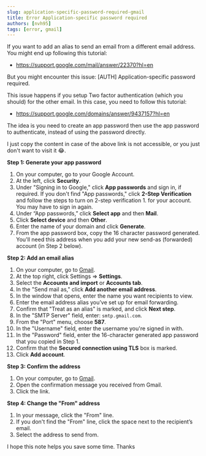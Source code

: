 ```yaml
---
slug: application-specific-password-required-gmail
title: Error Application-specific password required
authors: [nvh95]
tags: [error, gmail]
---
```


If you want to add an alias to send an email from a different email address. You might end up following this tutorial:

- https://support.google.com/mail/answer/22370?hl=en

But you might encounter this issue: [AUTH] Application-specific password required.

<!--truncate-->

This issue happens if you setup Two factor authentication (which you should) for the other email. In this case, you need to follow this tutorial:

- https://support.google.com/domains/answer/9437157?hl=en

The idea is you need to create an app password then use the app password to authenticate, instead of using the password directly.

I just copy the content in case of the above link is not accessible, or you just don't want to visit it 😂.

**Step 1: Generate your app password**

1. On your computer, go to your Google Account.
1. At the left, click **Security**.
1. Under "Signing in to Google," click **App passwords** and sign in, if required.
   If you don't find "App passwords," click **2-Step Verification** and follow the steps to turn on 2-step verification 1. for your account. You may have to sign in again.
1. Under “App passwords,” click **Select app** and then **Mail**.
1. Click **Select device** and then **Other**.
1. Enter the name of your domain and click **Generate**.
1. From the app password box, copy the 16 character password generated. You'll need this address when you add your new send-as (forwarded) account (in Step 2 below).

**Step 2: Add an email alias**

1. On your computer, go to [Gmail](https://mail.google.com).
1. At the top right, click Settings => **Settings**.
1. Select the **Accounts and import** or **Accounts tab**.
1. In the "Send mail as," click **Add another email address**.
1. In the window that opens, enter the name you want recipients to view.
1. Enter the email address alias you’ve set up for email forwarding.
1. Confirm that "Treat as an alias" is marked, and click **Next step**.
1. In the "SMTP Server" field, enter: `smtp.gmail.com`.
1. From the "Port" menu, choose **587**.
1. In the "Username" field, enter the username you're signed in with.
1. In the "Password" field, enter the 16-character generated app password that you copied in Step 1.
1. Confirm that the **Secured connection using TLS** box is marked.
1. Click **Add account**.
   ​

**Step 3: Confirm the address**

1. On your computer, go to [Gmail](https://mail.google.com).
1. Open the confirmation message you received from Gmail.
1. Click the link.

**Step 4: Change the "From" address**

1. In your message, click the "From" line.
1. If you don't find the "From" line, click the space next to the recipient’s email.
1. Select the address to send from.

I hope this note helps you save some time. Thanks
